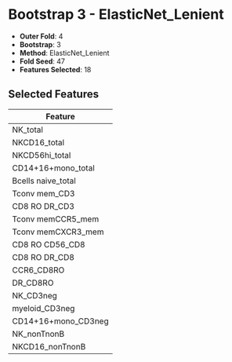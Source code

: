 # Bootstrap 3 - ElasticNet_Lenient

- **Outer Fold**: 4
- **Bootstrap**: 3
- **Method**: ElasticNet_Lenient
- **Fold Seed**: 47
- **Features Selected**: 18

## Selected Features

| Feature |
|---------|
| NK_total |
| NKCD16_total |
| NKCD56hi_total |
| CD14+16+mono_total |
| Bcells naive_total |
| Tconv mem_CD3 |
| CD8 RO DR_CD3 |
| Tconv memCCR5_mem |
| Tconv memCXCR3_mem |
| CD8 RO CD56_CD8 |
| CD8 RO DR_CD8 |
| CCR6_CD8RO |
| DR_CD8RO |
| NK_CD3neg |
| myeloid_CD3neg |
| CD14+16+mono_CD3neg |
| NK_nonTnonB |
| NKCD16_nonTnonB |
